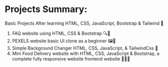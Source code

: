 # Projects Summary:

 Basic Projects After learning HTML, CSS, JavaScript, Bootstrap & Tailwind 📝
 
 
1)  FAQ website using HTML, CSS & Bootstrap 🔍📃
2) PEXELS website basic UI clone as a beginner 🖼📸
3) Simple Background Changer HTML, CSS, JavaScript, & TailwindCss 🎨
4)  Mini Food Delivery website with HTML, CSS, JavaScript & Bootstrap,
    a complete fully responsive website frontend website 🍔🍟🚚 
 

